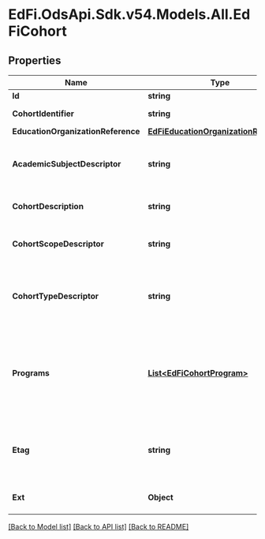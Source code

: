 # EdFi.OdsApi.Sdk.v54.Models.All.EdFiCohort

## Properties

Name | Type | Description | Notes
------------ | ------------- | ------------- | -------------
**Id** | **string** |  | [optional] 
**CohortIdentifier** | **string** | The name or ID for the Cohort. | 
**EducationOrganizationReference** | [**EdFiEducationOrganizationReference**](EdFiEducationOrganizationReference.md) |  | 
**AcademicSubjectDescriptor** | **string** | The academic subject associated with an academic intervention. | [optional] 
**CohortDescription** | **string** | The description of the Cohort and its purpose. | [optional] 
**CohortScopeDescriptor** | **string** | The scope of cohort (e.g., school, district, classroom). | [optional] 
**CohortTypeDescriptor** | **string** | The type of cohort (e.g., academic intervention, classroom breakout). | 
**Programs** | [**List&lt;EdFiCohortProgram&gt;**](EdFiCohortProgram.md) | An unordered collection of cohortPrograms. The (optional) program associated with this Cohort (e.g., special education). | [optional] 
**Etag** | **string** | A unique system-generated value that identifies the version of the resource. | [optional] 
**Ext** | **Object** | Extensions to the Cohort entity. | [optional] 

[[Back to Model list]](../README.md#documentation-for-models) [[Back to API list]](../README.md#documentation-for-api-endpoints) [[Back to README]](../README.md)

